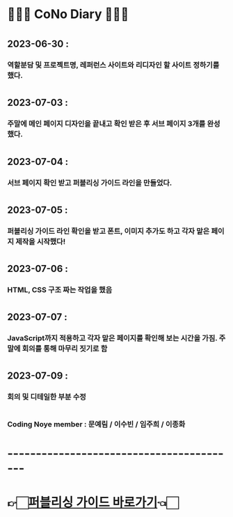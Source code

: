# 👩🏻‍💻 CoNo Diary 👨🏻‍💻

# <h2>2023-06-30 :<h3>역할분담 및 프로젝트명, 레퍼런스 사이트와 리디자인 할 사이트 정하기를 했다.</h3></h2>

# <h2>2023-07-03 :<h3>주말에 메인 페이지 디자인을 끝내고 확인 받은 후 서브 페이지 3개를 완성했다.</h3></h2>

# <h2>2023-07-04 :<h3>서브 페이지 확인 받고 퍼블리싱 가이드 라인을 만들었다.</h3></h2>

# <h2>2023-07-05 :<h3>퍼블리싱 가이드 라인 확인을 받고 폰트, 이미지 추가도 하고 각자 맡은 페이지 제작을 시작했다!</h3></h2>

# <h2>2023-07-06 :<h3>HTML, CSS 구조 짜는 작업을 했음</h3></h2>

# <h2>2023-07-07 :<h3>JavaScript까지 적용하고 각자 맡은 페이지를 확인해 보는 시간을 가짐. 주말에 회의를 통해 마무리 짓기로 함</h3></h2>

# <h2>2023-07-09 :<h3>회의 및 디테일한 부분 수정</h3></h2>

# <h3>Coding Noye member : 문예림 / 이수빈 / 임주희 / 이종화</h3>

# -----------------------------------------

# 👉🏻<a href= "./cono-publishing-guide.pdf" target="_blank">퍼블리싱 가이드 바로가기</a>👈🏻

